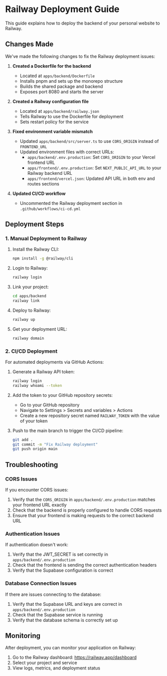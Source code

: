 # Railway Deployment Guide

This guide explains how to deploy the backend of your personal website to Railway.

## Changes Made

We've made the following changes to fix the Railway deployment issues:

1. **Created a Dockerfile for the backend**
   - Located at `apps/backend/Dockerfile`
   - Installs pnpm and sets up the monorepo structure
   - Builds the shared package and backend
   - Exposes port 8080 and starts the server

2. **Created a Railway configuration file**
   - Located at `apps/backend/railway.json`
   - Tells Railway to use the Dockerfile for deployment
   - Sets restart policy for the service

3. **Fixed environment variable mismatch**
   - Updated `apps/backend/src/server.ts` to use `CORS_ORIGIN` instead of `FRONTEND_URL`
   - Updated environment files with correct URLs:
     - `apps/backend/.env.production`: Set `CORS_ORIGIN` to your Vercel frontend URL
     - `apps/frontend/.env.production`: Set `NEXT_PUBLIC_API_URL` to your Railway backend URL
     - `apps/frontend/vercel.json`: Updated API URL in both env and routes sections

4. **Updated CI/CD workflow**
   - Uncommented the Railway deployment section in `.github/workflows/ci-cd.yml`

## Deployment Steps

### 1. Manual Deployment to Railway

1. Install the Railway CLI:
   ```bash
   npm install -g @railway/cli
   ```

2. Login to Railway:
   ```bash
   railway login
   ```

3. Link your project:
   ```bash
   cd apps/backend
   railway link
   ```

4. Deploy to Railway:
   ```bash
   railway up
   ```

5. Get your deployment URL:
   ```bash
   railway domain
   ```

### 2. CI/CD Deployment

For automated deployments via GitHub Actions:

1. Generate a Railway API token:
   ```bash
   railway login
   railway whoami --token
   ```

2. Add the token to your GitHub repository secrets:
   - Go to your GitHub repository
   - Navigate to Settings > Secrets and variables > Actions
   - Create a new repository secret named `RAILWAY_TOKEN` with the value of your token

3. Push to the main branch to trigger the CI/CD pipeline:
   ```bash
   git add .
   git commit -m "Fix Railway deployment"
   git push origin main
   ```

## Troubleshooting

### CORS Issues

If you encounter CORS issues:

1. Verify that the `CORS_ORIGIN` in `apps/backend/.env.production` matches your frontend URL exactly
2. Check that the backend is properly configured to handle CORS requests
3. Ensure that your frontend is making requests to the correct backend URL

### Authentication Issues

If authentication doesn't work:

1. Verify that the JWT_SECRET is set correctly in `apps/backend/.env.production`
2. Check that the frontend is sending the correct authentication headers
3. Verify that the Supabase configuration is correct

### Database Connection Issues

If there are issues connecting to the database:

1. Verify that the Supabase URL and keys are correct in `apps/backend/.env.production`
2. Check that the Supabase service is running
3. Verify that the database schema is correctly set up

## Monitoring

After deployment, you can monitor your application on Railway:

1. Go to the Railway dashboard: https://railway.app/dashboard
2. Select your project and service
3. View logs, metrics, and deployment status